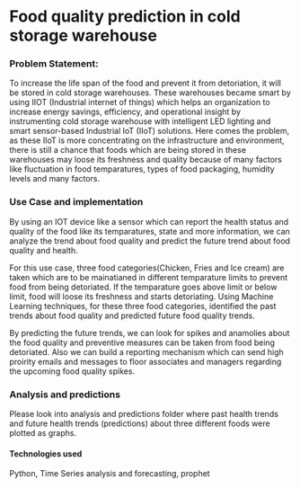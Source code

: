 # Food quality prediction in cold storage warehouse


### Problem Statement:
To increase the life span of the food and prevent it from detoriation, it will be stored in cold storage warehouses. These warehouses became smart by using IIOT (Industrial internet of things) which helps an organization to increase energy savings, efficiency, and operational insight by instrumenting cold storage warehouse with intelligent LED lighting and smart sensor-based Industrial IoT (IIoT) solutions. Here comes the problem, as these IIoT is more concentrating on the infrastructure and environment, there is still a chance that foods which are being stored in these warehouses may loose its freshness and quality because of many factors like fluctuation in food temparatures, types of food packaging, humidity levels and many factors. 


### Use Case and implementation
By using an IOT device like a sensor which can report the health status and quality of the food like its temparatures, state and more information, we can analyze the trend about food quality and predict the future trend about food quality and health.

For this use case, three food categories(Chicken, Fries and Ice cream) are taken which are to be mainatianed in different temparature limits to prevent food from being detoriated. If the temparature goes above limit or below limit, food will loose its freshness and starts detoriating. Using Machine Learning techniques, for these three food categories, identified the past trends about food quality and predicted future food quality trends.

By predicting the future trends, we can look for spikes and anamolies about the food quality and preventive measures can be taken from food being detoriated. Also we can build a reporting mechanism which can send high proirity emails and messages to floor associates and managers regarding the upcoming food quality spikes.

### Analysis and predictions
Please look into analysis and predictions folder where past health trends and future health trends (predictions) about three different foods were plotted as graphs.

#### Technologies used
Python, Time Series analysis and forecasting, prophet



